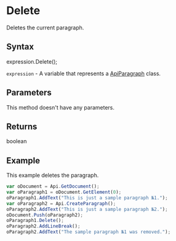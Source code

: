 # Delete

Deletes the current paragraph.

## Syntax

expression.Delete();

`expression` - A variable that represents a [ApiParagraph](../ApiParagraph.md) class.

## Parameters

This method doesn't have any parameters.

## Returns

boolean

## Example

This example deletes the paragraph.

```javascript
var oDocument = Api.GetDocument();
var oParagraph1 = oDocument.GetElement(0);
oParagraph1.AddText("This is just a sample paragraph №1.");
var oParagraph2 = Api.CreateParagraph();
oParagraph2.AddText("This is just a sample paragraph №2.");
oDocument.Push(oParagraph2);
oParagraph1.Delete();
oParagraph2.AddLineBreak();
oParagraph2.AddText("The sample paragraph №1 was removed.");
```
